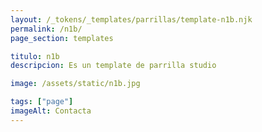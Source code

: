 ```yaml
---
layout: /_tokens/_templates/parrillas/template-n1b.njk
permalink: /n1b/
page_section: templates

titulo: n1b
descripcion: Es un template de parrilla studio

image: /assets/static/n1b.jpg

tags: ["page"]
imageAlt: Contacta
---
```

